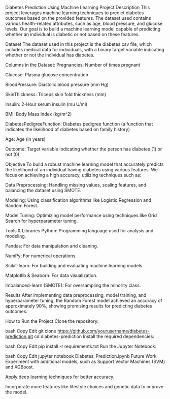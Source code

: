 Diabetes Prediction Using Machine Learning
Project Description
This project leverages machine learning techniques to predict diabetes outcomes based on the provided features. The dataset used contains various health-related attributes, such as age, blood pressure, and glucose levels. Our goal is to build a machine learning model capable of predicting whether an individual is diabetic or not based on these features.

Dataset
The dataset used in this project is the diabetes.csv file, which includes medical data for individuals, with a binary target variable indicating whether or not the individual has diabetes.

Columns in the Dataset:
Pregnancies: Number of times pregnant

Glucose: Plasma glucose concentration

BloodPressure: Diastolic blood pressure (mm Hg)

SkinThickness: Triceps skin fold thickness (mm)

Insulin: 2-Hour serum insulin (mu U/ml)

BMI: Body Mass Index (kg/m^2)

DiabetesPedigreeFunction: Diabetes pedigree function (a function that indicates the likelihood of diabetes based on family history)

Age: Age (in years)

Outcome: Target variable indicating whether the person has diabetes (1) or not (0)

Objective
To build a robust machine learning model that accurately predicts the likelihood of an individual having diabetes using various features. We focus on achieving a high accuracy, utilizing techniques such as:

Data Preprocessing: Handling missing values, scaling features, and balancing the dataset using SMOTE.

Modeling: Using classification algorithms like Logistic Regression and Random Forest.

Model Tuning: Optimizing model performance using techniques like Grid Search for hyperparameter tuning.

Tools & Libraries
Python: Programming language used for analysis and modeling.

Pandas: For data manipulation and cleaning.

NumPy: For numerical operations.

Scikit-learn: For building and evaluating machine learning models.

Matplotlib & Seaborn: For data visualization.

Imbalanced-learn (SMOTE): For oversampling the minority class.

Results
After implementing data preprocessing, model training, and hyperparameter tuning, the Random Forest model achieved an accuracy of approximately 90%, showing promising results for predicting diabetes outcomes.

How to Run the Project
Clone the repository:

bash
Copy
Edit
git clone https://github.com/yourusername/diabetes-prediction.git
cd diabetes-prediction
Install the required dependencies:

bash
Copy
Edit
pip install -r requirements.txt
Run the Jupyter Notebook:

bash
Copy
Edit
jupyter notebook Diabetes_Prediction.ipynb
Future Work
Experiment with additional models, such as Support Vector Machines (SVM) and XGBoost.

Apply deep learning techniques for better accuracy.

Incorporate more features like lifestyle choices and genetic data to improve the model.
